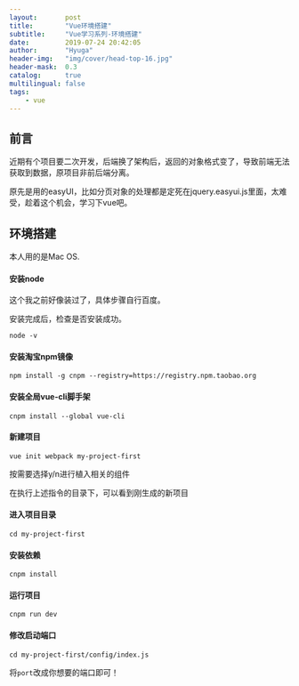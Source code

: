 ```yaml
---
layout:       post
title:        "Vue环境搭建"
subtitle:     "Vue学习系列-环境搭建"
date:         2019-07-24 20:42:05
author:       "Hyuga"
header-img:   "img/cover/head-top-16.jpg"
header-mask:  0.3
catalog:      true
multilingual: false
tags:
    - vue
---
```


## 前言
近期有个项目要二次开发，后端换了架构后，返回的对象格式变了，导致前端无法获取到数据，原项目非前后端分离。

原先是用的easyUI，比如分页对象的处理都是定死在jquery.easyui.js里面，太难受，趁着这个机会，学习下vue吧。

## 环境搭建

本人用的是Mac OS.

#### 安装node
这个我之前好像装过了，具体步骤自行百度。

安装完成后，检查是否安装成功。

`node -v`

#### 安装淘宝npm镜像

`npm install -g cnpm --registry=https://registry.npm.taobao.org`

#### 安装全局vue-cli脚手架

`cnpm install --global vue-cli`

#### 新建项目

`vue init webpack my-project-first`

按需要选择y/n进行植入相关的组件

在执行上述指令的目录下，可以看到刚生成的新项目

#### 进入项目目录
`cd my-project-first`

#### 安装依赖
`cnpm install`

#### 运行项目
`cnpm run dev`

#### 修改启动端口
`cd my-project-first/config/index.js`

将`port`改成你想要的端口即可！